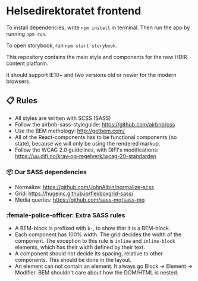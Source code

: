 # Helsedirektoratet frontend

To install dependencies, write `npm install` in terminal.
Then run the app by running `npm run`.

To open storybook, run `npm start storybook`.

This repository contains the main style and components for the new HDIR content platform.

It should support IE10+ and two versions old or newer for the modern browsers.

## :clipboard: Rules

- All styles are written with SCSS (SASS)
- Follow the airbnb-sass-styleguide: https://github.com/airbnb/css
- Use the BEM methology: http://getbem.com/
- All of the React-components has to be functional components (no state), because we will only be using the rendered markup.
- Follow the WCAG 2.0 guidelines, with DIFI's modifications: https://uu.difi.no/krav-og-regelverk/wcag-20-standarden

### :package: Our SASS dependencies

- Normalize: https://github.com/JohnAlbin/normalize-scss
- Grid: https://hugeinc.github.io/flexboxgrid-sass/
- Media queries: https://github.com/sass-mq/sass-mq

### :female-police-officer: Extra SASS rules

- A BEM-block is prefixed with `b-`, to show that it is a BEM-block.
- Each component has 100% width. The grid decides the width of the component. The exception to this rule is `inline` and `inline-block` elements, which has their width defined by their text.
- A component should not decide its spacing, relative to other components. This should be done in the layout.
- An element can not contain an element. It always go Block -> Element -> Modifier. BEM shouldn't care about how the DOM/HTML is nested.
